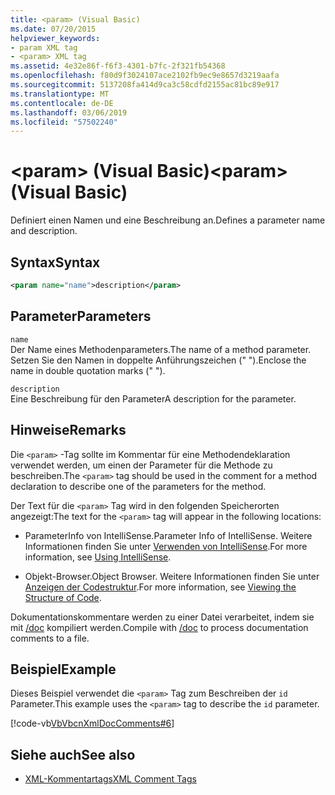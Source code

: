 ```yaml
---
title: <param> (Visual Basic)
ms.date: 07/20/2015
helpviewer_keywords:
- param XML tag
- <param> XML tag
ms.assetid: 4e32e86f-f6f3-4301-b7fc-2f321fb54368
ms.openlocfilehash: f80d9f3024107ace2102fb9ec9e8657d3219aafa
ms.sourcegitcommit: 5137208fa414d9ca3c58cdfd2155ac81bc89e917
ms.translationtype: MT
ms.contentlocale: de-DE
ms.lasthandoff: 03/06/2019
ms.locfileid: "57502240"
---
```

# <a name="param-visual-basic"></a><span data-ttu-id="b0f20-102">\<param> (Visual Basic)</span><span class="sxs-lookup"><span data-stu-id="b0f20-102">\<param> (Visual Basic)</span></span>
<span data-ttu-id="b0f20-103">Definiert einen Namen und eine Beschreibung an.</span><span class="sxs-lookup"><span data-stu-id="b0f20-103">Defines a parameter name and description.</span></span>  
  
## <a name="syntax"></a><span data-ttu-id="b0f20-104">Syntax</span><span class="sxs-lookup"><span data-stu-id="b0f20-104">Syntax</span></span>  
  
```xml  
<param name="name">description</param>  
```  
  
## <a name="parameters"></a><span data-ttu-id="b0f20-105">Parameter</span><span class="sxs-lookup"><span data-stu-id="b0f20-105">Parameters</span></span>  
 `name`  
 <span data-ttu-id="b0f20-106">Der Name eines Methodenparameters.</span><span class="sxs-lookup"><span data-stu-id="b0f20-106">The name of a method parameter.</span></span> <span data-ttu-id="b0f20-107">Setzen Sie den Namen in doppelte Anführungszeichen (" ").</span><span class="sxs-lookup"><span data-stu-id="b0f20-107">Enclose the name in double quotation marks (" ").</span></span>  
  
 `description`  
 <span data-ttu-id="b0f20-108">Eine Beschreibung für den Parameter</span><span class="sxs-lookup"><span data-stu-id="b0f20-108">A description for the parameter.</span></span>  
  
## <a name="remarks"></a><span data-ttu-id="b0f20-109">Hinweise</span><span class="sxs-lookup"><span data-stu-id="b0f20-109">Remarks</span></span>  
 <span data-ttu-id="b0f20-110">Die `<param>` -Tag sollte im Kommentar für eine Methodendeklaration verwendet werden, um einen der Parameter für die Methode zu beschreiben.</span><span class="sxs-lookup"><span data-stu-id="b0f20-110">The `<param>` tag should be used in the comment for a method declaration to describe one of the parameters for the method.</span></span>  
  
 <span data-ttu-id="b0f20-111">Der Text für die `<param>` Tag wird in den folgenden Speicherorten angezeigt:</span><span class="sxs-lookup"><span data-stu-id="b0f20-111">The text for the `<param>` tag will appear in the following locations:</span></span>  
  
-   <span data-ttu-id="b0f20-112">ParameterInfo von IntelliSense.</span><span class="sxs-lookup"><span data-stu-id="b0f20-112">Parameter Info of IntelliSense.</span></span> <span data-ttu-id="b0f20-113">Weitere Informationen finden Sie unter [Verwenden von IntelliSense](/visualstudio/ide/using-intellisense).</span><span class="sxs-lookup"><span data-stu-id="b0f20-113">For more information, see [Using IntelliSense](/visualstudio/ide/using-intellisense).</span></span>  
  
-   <span data-ttu-id="b0f20-114">Objekt-Browser.</span><span class="sxs-lookup"><span data-stu-id="b0f20-114">Object Browser.</span></span> <span data-ttu-id="b0f20-115">Weitere Informationen finden Sie unter [Anzeigen der Codestruktur](/visualstudio/ide/viewing-the-structure-of-code).</span><span class="sxs-lookup"><span data-stu-id="b0f20-115">For more information, see [Viewing the Structure of Code](/visualstudio/ide/viewing-the-structure-of-code).</span></span>  
  
 <span data-ttu-id="b0f20-116">Dokumentationskommentare werden zu einer Datei verarbeitet, indem sie mit [/doc](../../../visual-basic/reference/command-line-compiler/doc.md) kompiliert werden.</span><span class="sxs-lookup"><span data-stu-id="b0f20-116">Compile with [/doc](../../../visual-basic/reference/command-line-compiler/doc.md) to process documentation comments to a file.</span></span>  
  
## <a name="example"></a><span data-ttu-id="b0f20-117">Beispiel</span><span class="sxs-lookup"><span data-stu-id="b0f20-117">Example</span></span>  
 <span data-ttu-id="b0f20-118">Dieses Beispiel verwendet die `<param>` Tag zum Beschreiben der `id` Parameter.</span><span class="sxs-lookup"><span data-stu-id="b0f20-118">This example uses the `<param>` tag to describe the `id` parameter.</span></span>  
  
 [!code-vb[VbVbcnXmlDocComments#6](~/samples/snippets/visualbasic/VS_Snippets_VBCSharp/VbVbcnXmlDocComments/VB/Class1.vb#6)]  
  
## <a name="see-also"></a><span data-ttu-id="b0f20-119">Siehe auch</span><span class="sxs-lookup"><span data-stu-id="b0f20-119">See also</span></span>
- [<span data-ttu-id="b0f20-120">XML-Kommentartags</span><span class="sxs-lookup"><span data-stu-id="b0f20-120">XML Comment Tags</span></span>](../../../visual-basic/language-reference/xmldoc/index.md)

